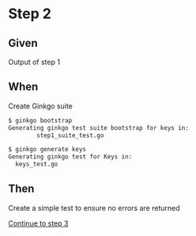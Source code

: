 # Step 2

## Given
Output of step 1

## When
Create Ginkgo suite

```bash
$ ginkgo bootstrap
Generating ginkgo test suite bootstrap for keys in:
        step1_suite_test.go
```

```bash
$ ginkgo generate keys
Generating ginkgo test for Keys in:
  keys_test.go
```

## Then

Create a simple test to ensure no errors are returned

[Continue to step 3](../step3)